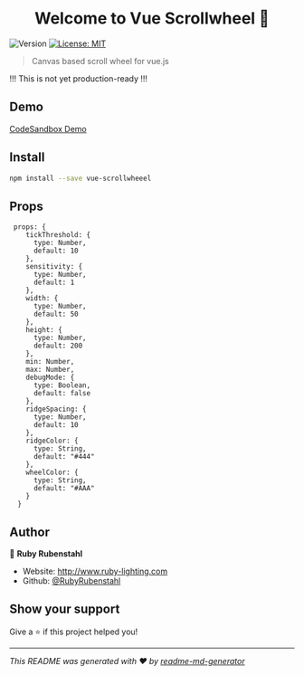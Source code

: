 <h1 align="center">Welcome to Vue Scrollwheel 👋</h1>
<p>
  <img alt="Version" src="https://img.shields.io/badge/version-0.0.2-blue.svg?cacheSeconds=2592000" />
  <a href="#" target="_blank">
    <img alt="License: MIT" src="https://img.shields.io/badge/License-MIT-yellow.svg" />
  </a>
</p>

> Canvas based scroll wheel for vue.js

!!! This is not yet production-ready !!!

## Demo

[CodeSandbox Demo](https://codesandbox.io/s/vue-template-toep8?fontsize=14&hidenavigation=1&theme=dark)

## Install

```sh
npm install --save vue-scrollwheeel
```

## Props

```JS
 props: {
    tickThreshold: {
      type: Number,
      default: 10
    },
    sensitivity: {
      type: Number,
      default: 1
    },
    width: {
      type: Number,
      default: 50
    },
    height: {
      type: Number,
      default: 200
    },
    min: Number,
    max: Number,
    debugMode: {
      type: Boolean,
      default: false
    },
    ridgeSpacing: {
      type: Number,
      default: 10
    },
    ridgeColor: {
      type: String,
      default: "#444"
    },
    wheelColor: {
      type: String,
      default: "#AAA"
    }
  }
```

## Author

👤 **Ruby Rubenstahl**

- Website: http://www.ruby-lighting.com
- Github: [@RubyRubenstahl](https://github.com/RubyRubenstahl)

## Show your support

Give a ⭐️ if this project helped you!

---

_This README was generated with ❤️ by [readme-md-generator](https://github.com/kefranabg/readme-md-generator)_
